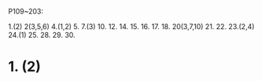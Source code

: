 P109~203:

1.(2) 2(3,5,6) 4.(1,2) 5. 7.(3) 10. 12. 14. 15. 16. 17. 18. 20(3,7,10) 21. 22. 23.(2,4) 24.(1) 25. 28. 29. 30.


# 1. (2)

